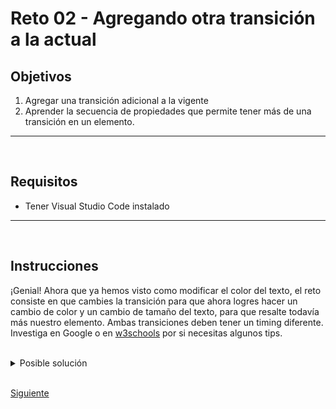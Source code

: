 # Reto 02 - Agregando otra transición a la actual

## Objetivos
1. Agregar una transición adicional a la vigente
2. Aprender la secuencia de propiedades que permite tener más de una transición en un elemento.

---
<br/>

## Requisitos
- Tener Visual Studio Code instalado

---
<br/>

## Instrucciones


¡Genial! Ahora que ya hemos visto como modificar el color del texto, el reto consiste en que cambies la transición para que ahora logres hacer un cambio de color y un cambio de tamaño del texto, para que resalte todavía más nuestro elemento. Ambas transiciones deben tener un timing diferente. Investiga en Google o en [w3schools](https://www.w3schools.com/css/css3_transitions.asp) por si necesitas algunos tips.

<br/>

<details>
  <summary>Posible solución</summary>

  <br/>

La solución consiste en agregar a la propiedad `transition` la propiedad que necesitamos modificar.

Vamos a agregar esas propiedades extra en nuestro código:

```css
.feature__title {
  margin-top: 50px;
  font-weight: 500;
  font-size: 24px;
  font-family: 'Open Sans',sans-serif;
  margin-bottom: 35px;
  text-decoration: none;
  text-shadow: #025157 1px 1px 2px;
  transition: color .3s ease-in-out;

  &:hover {
    color:#67b54b;
  }
}
```

::Pro-tip 

¿Puedes agregar más transiciones en una sola línea? Intenta hacerlo con más propiedades en la línea de `transition`, pero puedes usar `transition: all ...` si el intervalo de tiempo es el mismo para todas las transiciones.

::

<br/>
</details>

<br/>

[Siguiente](../reto-03/README.md)